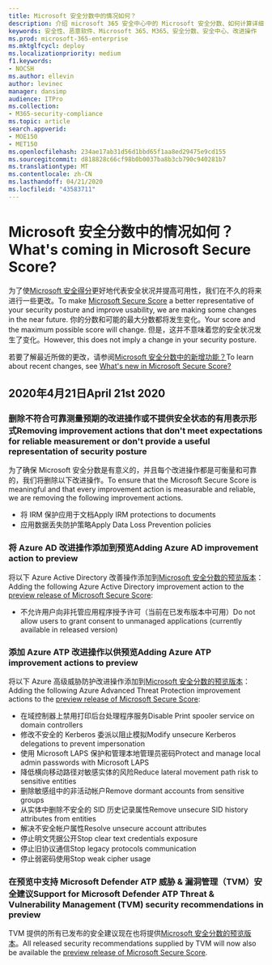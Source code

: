 ```yaml
---
title: Microsoft 安全分数中的情况如何？
description: 介绍 microsoft 365 安全中心中的 Microsoft 安全分数、如何计算详细信息以及安全管理员可预期的内容。
keywords: 安全性、恶意软件、Microsoft 365、M365、安全分数、安全中心、改进操作
ms.prod: microsoft-365-enterprise
ms.mktglfcycl: deploy
ms.localizationpriority: medium
f1.keywords:
- NOCSH
ms.author: ellevin
author: levinec
manager: dansimp
audience: ITPro
ms.collection:
- M365-security-compliance
ms.topic: article
search.appverid:
- MOE150
- MET150
ms.openlocfilehash: 234ae17ab31d56d1bbd65f1aa8ed29475e9cd155
ms.sourcegitcommit: d818828c66cf98b0b0037ba8b3cb790c940281b7
ms.translationtype: MT
ms.contentlocale: zh-CN
ms.lasthandoff: 04/21/2020
ms.locfileid: "43583711"
---
```

# <a name="whats-coming-in-microsoft-secure-score"></a><span data-ttu-id="f289d-104">Microsoft 安全分数中的情况如何？</span><span class="sxs-lookup"><span data-stu-id="f289d-104">What's coming in Microsoft Secure Score?</span></span>

<span data-ttu-id="f289d-105">为了使[Microsoft 安全得分](microsoft-secure-score.md)更好地代表安全状况并提高可用性，我们在不久的将来进行一些更改。</span><span class="sxs-lookup"><span data-stu-id="f289d-105">To make [Microsoft Secure Score](microsoft-secure-score.md) a better representative of your security posture and improve usability, we are making some changes in the near future.</span></span> <span data-ttu-id="f289d-106">你的分数和可能的最大分数都将发生变化。</span><span class="sxs-lookup"><span data-stu-id="f289d-106">Your score and the maximum possible score will change.</span></span> <span data-ttu-id="f289d-107">但是，这并不意味着您的安全状况发生了变化。</span><span class="sxs-lookup"><span data-stu-id="f289d-107">However, this does not imply a change in your security posture.</span></span>

<span data-ttu-id="f289d-108">若要了解最近所做的更改，请参阅[Microsoft 安全分数中的新增功能？](microsoft-secure-score.md#whats-new)</span><span class="sxs-lookup"><span data-stu-id="f289d-108">To learn about recent changes, see [What's new in Microsoft Secure Score?](microsoft-secure-score.md#whats-new)</span></span>

## <a name="april-21st-2020"></a><span data-ttu-id="f289d-109">2020年4月21日</span><span class="sxs-lookup"><span data-stu-id="f289d-109">April 21st 2020</span></span>

### <a name="removing-improvement-actions-that-dont-meet-expectations-for-reliable-measurement-or-dont-provide-a-useful-representation-of-security-posture"></a><span data-ttu-id="f289d-110">删除不符合可靠测量预期的改进操作或不提供安全状态的有用表示形式</span><span class="sxs-lookup"><span data-stu-id="f289d-110">Removing improvement actions that don't meet expectations for reliable measurement or don't provide a useful representation of security posture</span></span>

<span data-ttu-id="f289d-111">为了确保 Microsoft 安全分数是有意义的，并且每个改进操作都是可衡量和可靠的，我们将删除以下改进操作。</span><span class="sxs-lookup"><span data-stu-id="f289d-111">To ensure that the Microsoft Secure Score is meaningful and that every improvement action is measurable and reliable, we are removing the following improvement actions.</span></span>

- <span data-ttu-id="f289d-112">将 IRM 保护应用于文档</span><span class="sxs-lookup"><span data-stu-id="f289d-112">Apply IRM protections to documents</span></span>
- <span data-ttu-id="f289d-113">应用数据丢失防护策略</span><span class="sxs-lookup"><span data-stu-id="f289d-113">Apply Data Loss Prevention policies</span></span>

### <a name="adding-azure-ad-improvement-action-to-preview"></a><span data-ttu-id="f289d-114">将 Azure AD 改进操作添加到预览</span><span class="sxs-lookup"><span data-stu-id="f289d-114">Adding Azure AD improvement action to preview</span></span>

<span data-ttu-id="f289d-115">将以下 Azure Active Directory 改善操作添加到[Microsoft 安全分数的预览版本](microsoft-secure-score-preview.md)：</span><span class="sxs-lookup"><span data-stu-id="f289d-115">Adding the following Azure Active Directory improvement action to the [preview release of Microsoft Secure Score](microsoft-secure-score-preview.md):</span></span>

- <span data-ttu-id="f289d-116">不允许用户向非托管应用程序授予许可（当前在已发布版本中可用）</span><span class="sxs-lookup"><span data-stu-id="f289d-116">Do not allow users to grant consent to unmanaged applications (currently available in released version)</span></span>

### <a name="adding-azure-atp-improvement-actions-to-preview"></a><span data-ttu-id="f289d-117">添加 Azure ATP 改进操作以供预览</span><span class="sxs-lookup"><span data-stu-id="f289d-117">Adding Azure ATP improvement actions to preview</span></span>

<span data-ttu-id="f289d-118">将以下 Azure 高级威胁防护改进操作添加到[Microsoft 安全分数的预览版本](microsoft-secure-score-preview.md)：</span><span class="sxs-lookup"><span data-stu-id="f289d-118">Adding the following Azure Advanced Threat Protection improvement actions to the [preview release of Microsoft Secure Score](microsoft-secure-score-preview.md):</span></span>

- <span data-ttu-id="f289d-119">在域控制器上禁用打印后台处理程序服务</span><span class="sxs-lookup"><span data-stu-id="f289d-119">Disable Print spooler service on domain controllers</span></span>
- <span data-ttu-id="f289d-120">修改不安全的 Kerberos 委派以阻止模拟</span><span class="sxs-lookup"><span data-stu-id="f289d-120">Modify unsecure Kerberos delegations to prevent impersonation</span></span>
- <span data-ttu-id="f289d-121">使用 Microsoft LAPS 保护和管理本地管理员密码</span><span class="sxs-lookup"><span data-stu-id="f289d-121">Protect and manage local admin passwords with Microsoft LAPS</span></span>
- <span data-ttu-id="f289d-122">降低横向移动路径对敏感实体的风险</span><span class="sxs-lookup"><span data-stu-id="f289d-122">Reduce lateral movement path risk to sensitive entities</span></span>
- <span data-ttu-id="f289d-123">删除敏感组中的非活动帐户</span><span class="sxs-lookup"><span data-stu-id="f289d-123">Remove dormant accounts from sensitive groups</span></span>
- <span data-ttu-id="f289d-124">从实体中删除不安全的 SID 历史记录属性</span><span class="sxs-lookup"><span data-stu-id="f289d-124">Remove unsecure SID history attributes from entities</span></span>
- <span data-ttu-id="f289d-125">解决不安全帐户属性</span><span class="sxs-lookup"><span data-stu-id="f289d-125">Resolve unsecure account attributes</span></span>
- <span data-ttu-id="f289d-126">停止明文凭据公开</span><span class="sxs-lookup"><span data-stu-id="f289d-126">Stop clear text credentials exposure</span></span>
- <span data-ttu-id="f289d-127">停止旧协议通信</span><span class="sxs-lookup"><span data-stu-id="f289d-127">Stop legacy protocols communication</span></span>
- <span data-ttu-id="f289d-128">停止弱密码使用</span><span class="sxs-lookup"><span data-stu-id="f289d-128">Stop weak cipher usage</span></span>

### <a name="support-for-microsoft-defender-atp-threat--vulnerability-management-tvm-security-recommendations-in-preview"></a><span data-ttu-id="f289d-129">在预览中支持 Microsoft Defender ATP 威胁 & 漏洞管理（TVM）安全建议</span><span class="sxs-lookup"><span data-stu-id="f289d-129">Support for Microsoft Defender ATP Threat & Vulnerability Management (TVM) security recommendations in preview</span></span>

<span data-ttu-id="f289d-130">TVM 提供的所有已发布的安全建议现在也将提供[Microsoft 安全分数的预览版本](microsoft-secure-score-preview.md)。</span><span class="sxs-lookup"><span data-stu-id="f289d-130">All released security recommendations supplied by TVM will now also be available the [preview release of Microsoft Secure Score](microsoft-secure-score-preview.md).</span></span>
